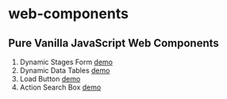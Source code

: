 # web-components
## Pure Vanilla JavaScript Web Components

1. Dynamic Stages Form [demo](https://juanlabrin.codigoweb.cl/web-components/dynamic-stages-form/)
2. Dynamic Data Tables [demo]()
3. Load Button [demo]()
4. Action Search Box [demo]()
